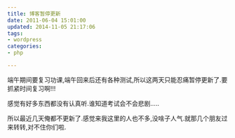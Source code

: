 ```yaml
---
title: 博客暂停更新
date: 2011-06-04 15:01:00
updated: 2014-11-05 21:17:06
tags: 
- wordpress
categories: 
- php

---
```

端午期间要复习功课,端午回来后还有各种测试,所以这两天只能忍痛暂停更新了.要抓紧时间复习啊!!!

感觉有好多东西都没有认真听.谁知道考试会不会悲剧.....

所以最近几天俺都不更新了.感觉来我这里的人也不多,没啥子人气.就那几个朋友过来转转,对不住你们啦.